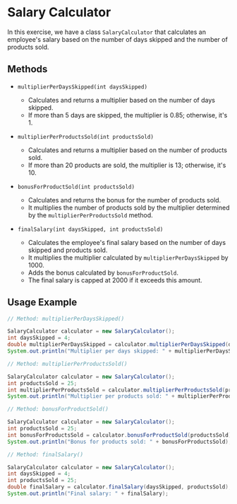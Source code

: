 # Salary Calculator

In this exercise, we have a class `SalaryCalculator` that calculates an employee's salary based on the number of days skipped and the number of products sold.

## Methods

- `multiplierPerDaysSkipped(int daysSkipped)`

  - Calculates and returns a multiplier based on the number of days skipped.
  - If more than 5 days are skipped, the multiplier is 0.85; otherwise, it's 1.

- `multiplierPerProductsSold(int productsSold)`

  - Calculates and returns a multiplier based on the number of products sold.
  - If more than 20 products are sold, the multiplier is 13; otherwise, it's 10.

- `bonusForProductSold(int productsSold)`

  - Calculates and returns the bonus for the number of products sold.
  - It multiplies the number of products sold by the multiplier determined by the `multiplierPerProductsSold` method.

- `finalSalary(int daysSkipped, int productsSold)`

  - Calculates the employee's final salary based on the number of days skipped and products sold.
  - It multiplies the multiplier calculated by `multiplierPerDaysSkipped` by 1000.
  - Adds the bonus calculated by `bonusForProductSold`.
  - The final salary is capped at 2000 if it exceeds this amount.

## Usage Example

```java
// Method: multiplierPerDaysSkipped()

SalaryCalculator calculator = new SalaryCalculator();
int daysSkipped = 4;
double multiplierPerDaysSkipped = calculator.multiplierPerDaysSkipped(daysSkipped);
System.out.println("Multiplier per days skipped: " + multiplierPerDaysSkipped);
```
```java
// Method: multiplierPerProductsSold()

SalaryCalculator calculator = new SalaryCalculator();
int productsSold = 25;
int multiplierPerProductsSold = calculator.multiplierPerProductsSold(productsSold);
System.out.println("Multiplier per products sold: " + multiplierPerProductsSold);
```
```java
// Method: bonusForProductSold()

SalaryCalculator calculator = new SalaryCalculator();
int productsSold = 25;
int bonusForProductsSold = calculator.bonusForProductSold(productsSold);
System.out.println("Bonus for products sold: " + bonusForProductsSold);
```
```java
// Method: finalSalary()

SalaryCalculator calculator = new SalaryCalculator();
int daysSkipped = 4;
int productsSold = 25;
double finalSalary = calculator.finalSalary(daysSkipped, productsSold);
System.out.println("Final salary: " + finalSalary);
```